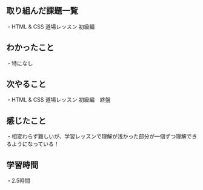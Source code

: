 ## 取り組んだ課題一覧
・HTML & CSS 道場レッスン 初級編　
## わかったこと
・特になし
## 次やること
・HTML & CSS 道場レッスン 初級編　終盤
## 感じたこと
・相変わらず難しいが、学習レッスンで理解が浅かった部分が一個ずつ理解できるようになっている！
## 学習時間
・2.5時間